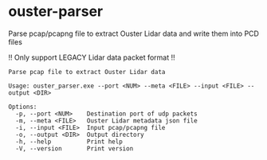 # ouster-parser

Parse pcap/pcapng file to extract Ouster Lidar data and write them into PCD files

!! Only support LEGACY Lidar data packet format !!

```
Parse pcap file to extract Ouster Lidar data

Usage: ouster_parser.exe --port <NUM> --meta <FILE> --input <FILE> --output <DIR>

Options:
  -p, --port <NUM>    Destination port of udp packets
  -m, --meta <FILE>   Ouster Lidar metadata json file
  -i, --input <FILE>  Input pcap/pcapng file
  -o, --output <DIR>  Output directory
  -h, --help          Print help
  -V, --version       Print version
 ```